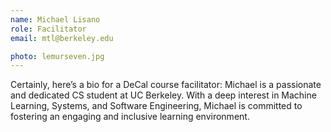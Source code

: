 ```yaml
---
name: Michael Lisano
role: Facilitator
email: mtl@berkeley.edu

photo: lemurseven.jpg
---
```


Certainly, here’s a bio for a DeCal course facilitator: Michael is a passionate and dedicated CS student at UC Berkeley. With a deep interest in Machine Learning, Systems, and Software Engineering, Michael is committed to fostering an engaging and inclusive learning environment. 
